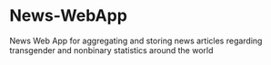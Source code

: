 # News-WebApp
News Web App for aggregating and storing news articles regarding transgender and nonbinary statistics around the world

